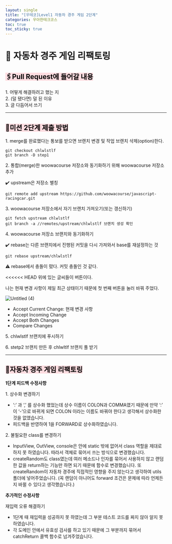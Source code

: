 ```yaml
---
layout: single
title: "[우테코]Level1 자동차 경주 게임 2단계"
categories: 우아한테크코스
toc: true
toc_sticky: true
---
```


# 🚗 자동차 경주 게임 리팩토링

## <mark style='background-color: #ffdce0'>🖇Pull Request에 들어갈 내용</mark>

1\. 어떻게 해결하려고 했는 지  
2\. (덜 됐다면) 덜 된 이유  
3\. 글 다듬어서 쓰기

---

## <mark style='background-color: #ffdce0'>📁미션 2단계 제출 방법</mark>

1\. merge를 완료했다는 통보를 받으면 브랜치 변경 및 작업 브랜치 삭제(option)한다.

```
git checkout chlwlstlf
git branch -D step1
```

2\. 통합(merge)한 woowacourse 저장소와 동기화하기 위해 woowacourse 저장소 추가

✔️ upstream은 저장소 별칭

```
git remote add upstream https://github.com/woowacourse/javascript-racingcar.git
```

3\. woowacourse 저장소에서 자기 브랜치 가져오기(또는 갱신하기)

```
git fetch upstream chlwlstlf
git branch -a //remotes/upstream/chlwlstlf 브랜치 생성 확인
```

4\. woowacourse 저장소 브랜치와 동기화하기

✔️ rebase는 다른 브랜치에서 진행된 커밋을 다시 가져와서 base를 재설정하는 것

```
git rebase upstream/chlwlstlf
```

⚠️ rebase에서 충돌이 떴다. 커밋 충돌인 것 같다.

<<<<<< HEAD 위에 있는 글씨들이 버튼이다.

나는 현재 변경 사항이 제일 최근 상태이기 때문에 첫 번째 버튼을 눌러 바꿔 주었다.

![Untitled (4)](https://github.com/chlwlstlf/data/assets/63334368/fe91d4a4-de41-4baf-952d-bad4c4ca40c1)

- Accept Current Change: 현재 변경 사항
- Accept Incoming Change
- Accept Both Changes
- Compare Changes

5\. chlwlstlf 브랜치에 푸시하기

6\. stetp2 브랜치 만든 후 chlwltlf 브랜치 풀 받기

---

## <mark style='background-color: #ffdce0'>🚗자동차 경주 게임 리팩토링</mark>

**1단계 피드백 수정사항**

1\. 상수화 변경하기

- ‘:’ 과 ‘,’ 를 상수화 했었는데 상수 이름이 COLON과 COMMA였기 때문에 만약 ‘:’ 이 ‘-’으로 바뀌게 되면 COLON 이라는 이름도 바꿔야 한다고 생각해서 상수화한 것을 없앴습니다.
- 피드백을 반영하여 1을 FORWARD로 상수화하였습니다.

2\. 불필요한 class를 변경하기

- InputView, OutView, console은 안에 static 밖에 없어서 class 역할을 제대로 하지 못 하였습니다. 따라서 객체로 묶어서 쓰는 방식으로 변경했습니다.
- createRandom도 class였는데 여러 메소드나 인자를 묶어서 사용하지 않고 랜덤한 값을 return하는 기능만 하면 되기 때문에 함수로 변경했습니다. 또 createRandom이 자동차 경주에 직접적인 영향을 주지 않는다고 생각하여 utils 폴더에 넣어주었습니다. (꼭 랜덤이 아니어도 forward 조건은 문제에 따라 언제든지 바뀔 수 있다고 생각했습니다.)

**추가적인 수정사항**

재입력 오류 해결하기

- 1단계 때 재입력을 성공하지 못 하였는데 그 부분 테스트 코드를 짜지 않아 알지 못 하였습니다.
- 각 도메인 안에서 유효성 검사를 하고 있기 때문에 그 부분까지 묶어서 catchReturn 콜백 함수로 넘겨주었습니다.
